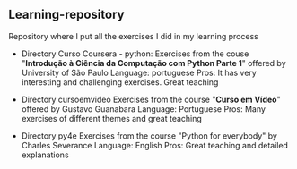 ## Learning-repository
Repository where I put all the exercises I did in my learning process

- Directory Curso Coursera - python:
  Exercises from the couse "**Introdução à Ciência da Computação com Python Parte 1**" offered by University of São Paulo
  Language: portuguese
  Pros: It has very interesting and challenging exercises. Great teaching
  
- Directory cursoemvideo
  Exercises from the course "**Curso em Vídeo**" offered by Gustavo Guanabara
  Language: Portuguese
  Pros: Many exercises of different themes and great teaching
  
- Directory py4e
  Exercises from the course "Python for everybody" by Charles Severance 
  Language: English
  Pros: Great teaching and detailed explanations

